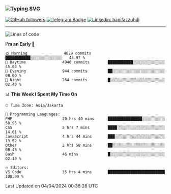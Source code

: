 ### [![Typing SVG](https://readme-typing-svg.herokuapp.com?font=lato&size=22&lines=Hi+There+👋)](https://git.io/typing-svg) 

[![GitHub followers](https://img.shields.io/github/followers/hanifazzuhdi?label=Follow&style=social)](https://github.com/hanifazzuhdi/?tab=follow) 
[![Telegram Badge](https://img.shields.io/badge/-hanif0198-blue?style=social&logo=telegram&link=https://www.t.me/hanif0198/)](https://www.t.me/hanif0198/) 
[![Linkedin: hanifazzuhdi](https://img.shields.io/badge/-hanifazzuhdi-blue?style=flat-square&logo=Linkedin&logoColor=white&link=https://www.linkedin.com/in/hanif-az-zuhdi-69688019b/)](https://www.linkedin.com/in/hanif-az-zuhdi-69688019b/) 

<hr/>

<!--START_SECTION:waka-->
![Lines of code](https://img.shields.io/badge/From%20Hello%20World%20I%27ve%20Written-51.0%20million%20lines%20of%20code-blue)

**I'm an Early 🐤** 

```text
🌞 Morning                4829 commits        ███████████░░░░░░░░░░░░░░   43.97 % 
🌆 Daytime                4946 commits        ███████████░░░░░░░░░░░░░░   45.03 % 
🌃 Evening                944 commits         ██░░░░░░░░░░░░░░░░░░░░░░░   08.60 % 
🌙 Night                  264 commits         █░░░░░░░░░░░░░░░░░░░░░░░░   02.40 % 
```


📊 **This Week I Spent My Time On** 

```text
🕑︎ Time Zone: Asia/Jakarta

💬 Programming Languages: 
PHP                      20 hrs 40 mins      ███████████████░░░░░░░░░░   58.95 % 
CSS                      5 hrs 7 mins        ████░░░░░░░░░░░░░░░░░░░░░   14.61 % 
JavaScript               4 hrs 44 mins       ███░░░░░░░░░░░░░░░░░░░░░░   13.52 % 
Other                    2 hrs 58 mins       ██░░░░░░░░░░░░░░░░░░░░░░░   08.48 % 
Bash                     46 mins             █░░░░░░░░░░░░░░░░░░░░░░░░   02.19 % 

🔥 Editors: 
VS Code                  35 hrs 4 mins       █████████████████████████   100.00 % 
```


 Last Updated on 04/04/2024 00:38:28 UTC
<!--END_SECTION:waka-->
